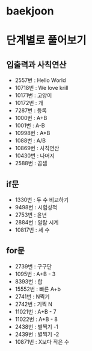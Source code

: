 # baekjoon

# 단계별로 풀어보기
## 입출력과 사칙연산
- 2557번 : Hello World
- 10718번 : We love krill
- 10171번 : 고양이
- 10172번 : 개
- 7287번 : 등록
- 1000번 : A+B
- 1001번 : A-B
- 10998번 : A*B
- 1088번 : A/B
- 10869번 : 사칙연산
- 10430번 : 나머지
- 2588번 : 곱셈

## if문
- 1330번 : 두 수 비교하기
- 9498번 : 시험성적
- 2753번 : 윤년
- 2884번 : 알람 시계
- 10817번 : 세 수

## for문
- 2739번 : 구구단
- 1095번 : A+B - 3
- 8393번 : 합
- 15552번 : 빠른 A+b
- 2741번 : N찍기
- 2742번 : 기찍 N
- 11021번 : A+B - 7
- 11022번 : A+B - 8
- 2438번 : 별찍기 -1
- 2439번 : 별찍기 -2
- 10871번 : X보다 작은 수


